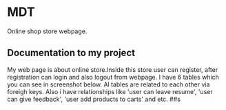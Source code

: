 # MDT
Online shop store webpage.
## Documentation to my project
My web page is about online store.Inside this store user can register, 
after registration can login and also logout from webpage.
I have 6 tables which you can see in screenshot below. Al tables are related to each other 
via foreigh keys. Also i have relationships like 'user can leave resume', 'user can give feedback',
'user add products to carts' and etc.
##s
